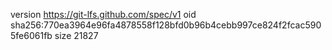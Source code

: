 version https://git-lfs.github.com/spec/v1
oid sha256:770ea3964e96fa4878558f128bfd0b96b4cebb997ce824f2fcac5905fe6061fb
size 21827
